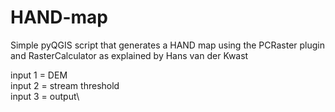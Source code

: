 # HAND-map
Simple pyQGIS script that generates a HAND map using the PCRaster plugin and RasterCalculator as explained by Hans van der Kwast

input 1 = DEM\
input 2 = stream threshold\
input 3 = output\
